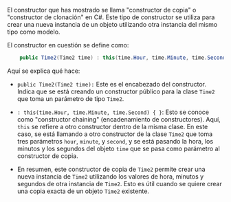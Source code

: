 ﻿El constructor que has mostrado se llama "constructor de copia" o "constructor de clonación" en C#. Este tipo de constructor se utiliza para crear una nueva instancia de un objeto utilizando otra instancia del mismo tipo como modelo.

El constructor en cuestión se define como:

```C#
	public Time2(Time2 time) : this(time.Hour, time.Minute, time.Second) { }
```

Aquí se explica qué hace:

- `public Time2(Time2 time):` Este es el encabezado del constructor. Indica que se está creando un constructor público para la clase `Time2` que toma un parámetro de tipo `Time2`.

- `: this(time.Hour, time.Minute, time.Second) { }`: Esto se conoce como "constructor chaining" (encadenamiento de constructores). Aquí, `this` se refiere a otro constructor dentro de la misma clase. En este caso, se está llamando a otro constructor de la clase `Time2` que toma tres parámetros `hour`, `minute`, y `second`, y se está pasando la hora, los minutos y los segundos del objeto `time` que se pasa como parámetro al constructor de copia.

- En resumen, este constructor de copia de `Time2` permite crear una nueva instancia de `Time2` utilizando los valores de hora, minutos y segundos de otra instancia de `Time2`. Esto es útil cuando se quiere crear una copia exacta de un objeto `Time2` existente.

